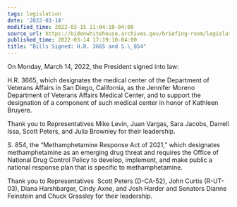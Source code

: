 ```yaml
---
tags: legislation
date: '2022-03-14'
modified_time: 2022-03-15 11:04:10-04:00
source_url: https://bidenwhitehouse.archives.gov/briefing-room/legislation/2022/03/14/bills-signed-h-r-3665-and-s-854/
published_time: 2022-03-14 17:19:10-04:00
title: "Bills Signed: H.R. 3665 and S.\_854"
---
```

 
On Monday, March 14, 2022, the President signed into law:

H.R. 3665, which designates the medical center of the Department of
Veterans Affairs in San Diego, California, as the Jennifer Moreno
Department of Veterans Affairs Medical Center, and to support the
designation of a component of such medical center in honor of Kathleen
Bruyere.

Thank you to Representatives Mike Levin, Juan Vargas, Sara Jacobs,
Darrell Issa, Scott Peters, and Julia Brownley for their leadership.

S. 854, the “Methamphetamine Response Act of 2021,” which designates
methamphetamine as an emerging drug threat and requires the Office of
National Drug Control Policy to develop, implement, and make public a
national response plan that is specific to methamphetamine.

Thank you to Representatives  Scott Peters (D-CA-52), John Curtis
(R-UT-03), Diana Harshbarger, Cindy Axne, and Josh Harder and Senators
Dianne Feinstein and Chuck Grassley for their leadership.
